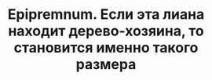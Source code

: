 ---
title: 'Epipremnum. Если эта лиана находит дерево-хозяина, то становится именно такого размера'
location: ''

tags: [all]
category: brazil-by-bicycle-2012
---